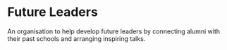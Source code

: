 # Future Leaders

An organisation to help develop future leaders by connecting alumni with their past schools and arranging inspiring talks.
